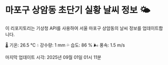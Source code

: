 
# 마포구 상암동 초단기 실황 날씨 정보 🌤️

이 리포지토리는 기상청 API를 사용하여 서울 마포구 상암동의 날씨 정보를 업데이트합니다. 

🌡️ 기온: 26.5 ℃
💧 강수량: 1 mm
💦 습도: 86 %
🌬️ 풍속: 1.5 m/s

마지막 업데이트 시각: 2025년 09월 01일 01시 11분    
